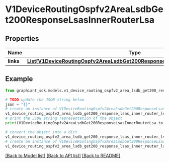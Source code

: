 # V1DeviceRoutingOspfv2AreaLsdbGet200ResponseLsasInnerRouterLsa


## Properties

Name | Type | Description | Notes
------------ | ------------- | ------------- | -------------
**links** | [**List[V1DeviceRoutingOspfv2AreaLsdbGet200ResponseLsasInnerRouterLsaLinksInner]**](V1DeviceRoutingOspfv2AreaLsdbGet200ResponseLsasInnerRouterLsaLinksInner.md) |  | [optional] 

## Example

```python
from graphiant_sdk.models.v1_device_routing_ospfv2_area_lsdb_get200_response_lsas_inner_router_lsa import V1DeviceRoutingOspfv2AreaLsdbGet200ResponseLsasInnerRouterLsa

# TODO update the JSON string below
json = "{}"
# create an instance of V1DeviceRoutingOspfv2AreaLsdbGet200ResponseLsasInnerRouterLsa from a JSON string
v1_device_routing_ospfv2_area_lsdb_get200_response_lsas_inner_router_lsa_instance = V1DeviceRoutingOspfv2AreaLsdbGet200ResponseLsasInnerRouterLsa.from_json(json)
# print the JSON string representation of the object
print(V1DeviceRoutingOspfv2AreaLsdbGet200ResponseLsasInnerRouterLsa.to_json())

# convert the object into a dict
v1_device_routing_ospfv2_area_lsdb_get200_response_lsas_inner_router_lsa_dict = v1_device_routing_ospfv2_area_lsdb_get200_response_lsas_inner_router_lsa_instance.to_dict()
# create an instance of V1DeviceRoutingOspfv2AreaLsdbGet200ResponseLsasInnerRouterLsa from a dict
v1_device_routing_ospfv2_area_lsdb_get200_response_lsas_inner_router_lsa_from_dict = V1DeviceRoutingOspfv2AreaLsdbGet200ResponseLsasInnerRouterLsa.from_dict(v1_device_routing_ospfv2_area_lsdb_get200_response_lsas_inner_router_lsa_dict)
```
[[Back to Model list]](../README.md#documentation-for-models) [[Back to API list]](../README.md#documentation-for-api-endpoints) [[Back to README]](../README.md)


